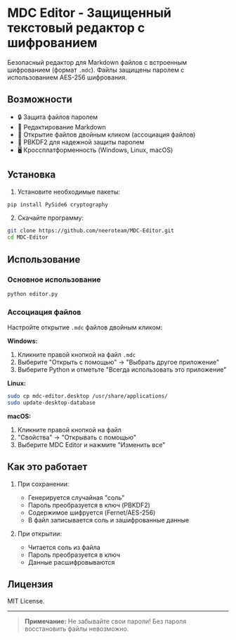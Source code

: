 
# MDC Editor - Защищенный текстовый редактор с шифрованием

Безопасный редактор для Markdown файлов с встроенным шифрованием (формат `.mdc`). Файлы защищены паролем с использованием AES-256 шифрования.

## Возможности

- 🔒 Защита файлов паролем
- 📝 Редактирование Markdown
- 🚀 Открытие файлов двойным кликом (ассоциация файлов)
- 🔑 PBKDF2 для надежной защиты паролем
- 🖥️ Кроссплатформенность (Windows, Linux, macOS)

## Установка

1. Установите необходимые пакеты:
```bash
pip install PySide6 cryptography
```

2. Скачайте программу:
```bash
git clone https://github.com/neeroteam/MDC-Editor.git
cd MDC-Editor
```

## Использование

### Основное использование
```bash
python editor.py
```

### Ассоциация файлов
Настройте открытие `.mdc` файлов двойным кликом:

**Windows:**
1. Кликните правой кнопкой на файл `.mdc`
2. Выберите "Открыть с помощью" → "Выбрать другое приложение"
3. Выберите Python и отметьте "Всегда использовать это приложение"

**Linux:**
```bash
sudo cp mdc-editor.desktop /usr/share/applications/
sudo update-desktop-database
```

**macOS:**
1. Кликните правой кнопкой на файл
2. "Свойства" → "Открывать с помощью"
3. Выберите MDC Editor и нажмите "Изменить все"

## Как это работает

1. При сохранении:
   - Генерируется случайная "соль"
   - Пароль преобразуется в ключ (PBKDF2)
   - Содержимое шифруется (Fernet/AES-256)
   - В файл записывается соль и зашифрованные данные

2. При открытии:
   - Читается соль из файла
   - Пароль преобразуется в ключ
   - Данные расшифровываются

## Лицензия

MIT License.

---

> **Примечание:** Не забывайте свои пароли! Без пароля восстановить файлы невозможно.
``` 
